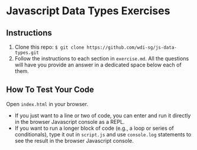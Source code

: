 # Javascript Data Types Exercises

## Instructions

  1. Clone this repo: `$ git clone https://github.com/wdi-sg/js-data-types.git`
  2. Follow the instructions to each section in `exercise.md`. All the questions will have you provide an answer in a dedicated space below each of them.

## How To Test Your Code

Open `index.html` in your browser.
* If you just want to a line or two of code, you can enter and run it directly in the browser Javascript console as a REPL.
* If you want to run a longer block of code (e.g., a loop or series of conditionals), type it out in `script.js` and use `console.log` statements to see the result in the browser Javascript console.
